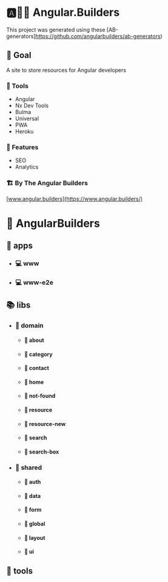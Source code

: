 # 🅰👷‍♂️ Angular.Builders

This project was generated using these [AB-generators]https://github.com/angularbuilders/ab-generators)

## 🎯 Goal

A site to store resources for Angular developers

### 🧰 Tools

- Angular
- Nx Dev Tools
- Bulma
- Universal
- PWA
- Heroku

### 🎩 Features

- SEO
- Analytics

### 🏗 By The Angular Builders

[www.angular.builders](https://www.angular.builders/)

# 🏢 AngularBuilders

## 💾 apps

- ### 💻 www

- ### 💻 www-e2e

## 📚 libs

- ### 📂 domain

  - #### 📗 about

  - #### 📗 category

  - #### 📗 contact

  - #### 📗 home

  - #### 📗 not-found

  - #### 📗 resource

  - #### 📗 resource-new

  - #### 📗 search

  - #### 📗 search-box

- ### 📂 shared

  - #### 📘 auth

  - #### 📘 data

  - #### 📘 form

  - #### 📘 global

  - #### 📘 layout

  - #### 📘 ui

## 🧰 tools
